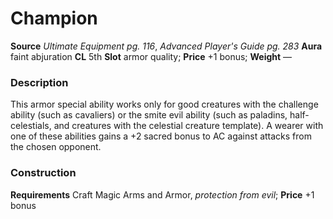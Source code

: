 ﻿---
name: "Champion"
type: ['armor_quality']
price: "+1 bonus"
description: |
  "This armor special ability works only for good creatures with the challenge ability (such as cavaliers) or the smite evil ability (such as paladins, half-celestials, and creatures with the celestial creature template). A wearer with one of these abilities gains a +2 sacred bonus to AC against attacks from the chosen opponent."
---

#  Champion

**Source** _Ultimate Equipment pg. 116_, _Advanced Player's Guide pg. 283_
**Aura** faint abjuration **CL** 5th
**Slot** armor quality; **Price** +1 bonus; **Weight** —

### Description

This armor special ability works only for good creatures with the challenge ability (such as cavaliers) or the smite evil ability (such as paladins, half-celestials, and creatures with the celestial creature template). A wearer with one of these abilities gains a +2 sacred bonus to AC against attacks from the chosen opponent.

### Construction

**Requirements** Craft Magic Arms and Armor, _protection from evil_; **Price** +1 bonus